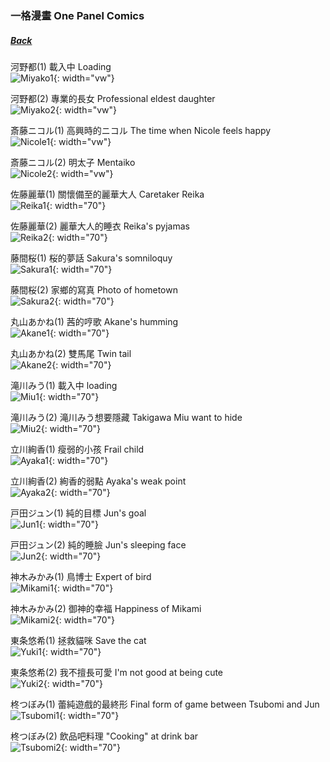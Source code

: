 ### 一格漫畫 One Panel Comics
##### [Back](Nanaon.md)

河野都(1) 載入中 Loading  
![Miyako1](../../../Album/Nanaon/Comics/Miyako1.PNG){: width="vw"}

河野都(2) 專業的長女 Professional eldest daughter  
![Miyako2](../../../Album/Nanaon/Comics/Miyako2.PNG){: width="vw"}

斎藤ニコル(1) 高興時的ニコル The time when Nicole feels happy  
![Nicole1](../../../Album/Nanaon/Comics/Nicole1.PNG){: width="vw"}

斎藤ニコル(2) 明太子 Mentaiko  
![Nicole2](../../../Album/Nanaon/Comics/Nicole2.PNG){: width="vw"}

佐藤麗華(1) 關懷備至的麗華大人 Caretaker Reika  
![Reika1](../../../Album/Nanaon/Comics/Reika1.PNG){: width="70"}

佐藤麗華(2) 麗華大人的睡衣 Reika's pyjamas  
![Reika2](../../../Album/Nanaon/Comics/Reika2.PNG){: width="70"}

藤間桜(1) 桜的夢話 Sakura's somniloquy  
![Sakura1](../../../Album/Nanaon/Comics/Sakura1.PNG){: width="70"}

藤間桜(2) 家鄉的寫真 Photo of hometown  
![Sakura2](../../../Album/Nanaon/Comics/Sakura2.PNG){: width="70"}

丸山あかね(1) 茜的哼歌 Akane's humming  
![Akane1](../../../Album/Nanaon/Comics/Akane1.PNG){: width="70"}

丸山あかね(2) 雙馬尾 Twin tail  
![Akane2](../../../Album/Nanaon/Comics/Akane2.PNG){: width="70"}

滝川みう(1) 載入中 loading  
![Miu1](../../../Album/Nanaon/Comics/Miu1.PNG){: width="70"}

滝川みう(2) 滝川みう想要隱藏 Takigawa Miu want to hide  
![Miu2](../../../Album/Nanaon/Comics/Miu2.PNG){: width="70"}

立川絢香(1) 瘦弱的小孩 Frail child  
![Ayaka1](../../../Album/Nanaon/Comics/Ayaka1.PNG){: width="70"}

立川絢香(2) 絢香的弱點 Ayaka's weak point  
![Ayaka2](../../../Album/Nanaon/Comics/Ayaka2.PNG){: width="70"}

戸田ジュン(1) 純的目標 Jun's goal  
![Jun1](../../../Album/Nanaon/Comics/Jun1.PNG){: width="70"}

戸田ジュン(2) 純的睡臉 Jun's sleeping face  
![Jun2](../../../Album/Nanaon/Comics/Jun2.PNG){: width="70"}

神木みかみ(1) 鳥博士 Expert of bird  
![Mikami1](../../../Album/Nanaon/Comics/Mikami1.PNG){: width="70"}

神木みかみ(2) 御神的幸福 Happiness of Mikami  
![Mikami2](../../../Album/Nanaon/Comics/Mikami2.PNG){: width="70"}

東条悠希(1) 拯救貓咪 Save the cat  
![Yuki1](../../../Album/Nanaon/Comics/Yuki1.PNG){: width="70"}

東条悠希(2) 我不擅長可愛 I'm not good at being cute  
![Yuki2](../../../Album/Nanaon/Comics/Yuki2.PNG){: width="70"}

柊つぼみ(1) 蕾純遊戲的最終形 Final form of game between Tsubomi and Jun  
![Tsubomi1](../../../Album/Nanaon/Comics/Tsubomi1.PNG){: width="70"}

柊つぼみ(2) 飲品吧料理 "Cooking" at drink bar  
![Tsubomi2](../../../Album/Nanaon/Comics/Tsubomi2.PNG){: width="70"}

